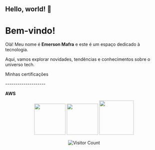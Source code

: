 ## Hello, world! 👋

   
</head>
<body>
    <div class="container">
        <h1>Bem-vindo!</h1>
        <p>Olá! Meu nome é <strong>Emerson Mafra</strong> e este é um espaço dedicado à tecnologia.</p>
        <p>Aqui, vamos explorar novidades, tendências e conhecimentos sobre o universo tech.</p>
        <p>Minhas certificações</p>
         <p>--------------------</p>
        </div>
</body>
</html>
 <strong>AWS </strong>

<p align="center">
  <img src="https://d1.awsstatic.com/certification/badges/AWS-Certified-Cloud-Practitioner_badge_150x150.17da917fbddc5383838d9f8209d2030c8d99f31e.png" width="100">
  <img src="https://d1.awsstatic.com/certification/badges/AWS-Certified-AI-Practitioner_badge_150x150.bb2bb1cae960f5ee8b93d3e2ccc9dd64bff29180.png" width="100">
  <img src="https://d1.awsstatic.com/certification/badges/aws-credly-badges-early-adopter-aws-certified-ai-practitioner-150x150.aa33f9dd089bb796a3621897eb7647c3b4254fc8.png" width="110">
</p>
<p align="center">
  <img
    src="https://profile-counter.glitch.me/maframao12/count.svg"
    alt="Visitor Count"
  />
</p>
<!--
**maframao12/maframao12** is a ✨ _special_ ✨ repository because its `README.md` (this file) appears on your GitHub profile.

Here are some ideas to get you started:

- 🔭 I’m currently working on ...
- 🌱 I’m currently learning ...
- 👯 I’m looking to collaborate on ...
- 🤔 I’m looking for help with ...
- 💬 Ask me about ...
- 📫 How to reach me: ...
- 😄 Pronouns: ...
- ⚡ Fun fact: ...
-->
